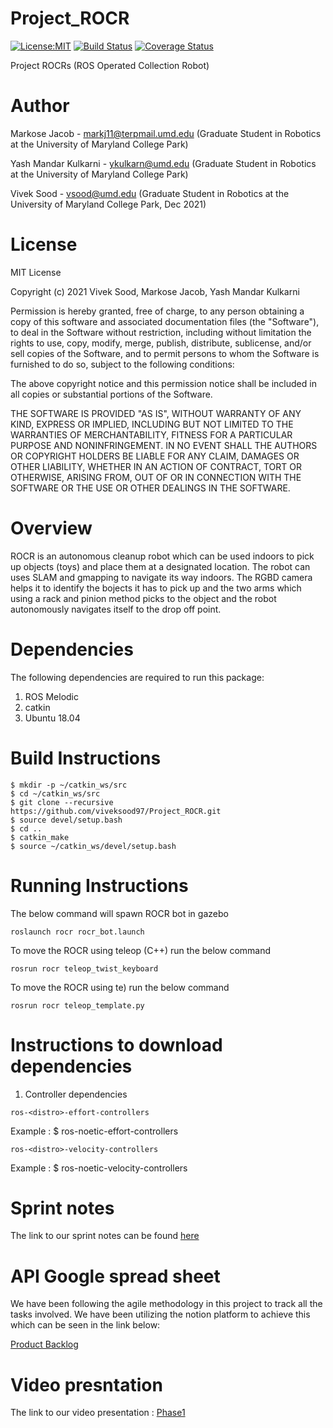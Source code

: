 # Project_ROCR
[![License:MIT](https://img.shields.io/badge/License-MIT-green.svg)](https://github.com/viveksood97/Project_ROCR/LICENSE)
[![Build Status](https://app.travis-ci.com/viveksood97/Project_ROCR.svg?branch=main)](https://app.travis-ci.com/viveksood97/Project_ROCR)
[![Coverage Status](https://coveralls.io/repos/github/markosej11/Project_ROCR/badge.svg?branch=main)](https://coveralls.io/github/markosej11/Project_ROCR?branch=main)


Project ROCRs (ROS Operated Collection Robot)

# Author
Markose Jacob - markj11@terpmail.umd.edu (Graduate Student in Robotics at the University of Maryland College Park)

Yash Mandar Kulkarni - ykulkarn@umd.edu (Graduate Student in Robotics at the University of Maryland College Park)

Vivek Sood - vsood@umd.edu (Graduate Student in Robotics at the University of Maryland College Park, Dec 2021)

# License 
MIT License

Copyright (c) 2021 Vivek Sood, Markose Jacob, Yash Mandar Kulkarni

Permission is hereby granted, free of charge, to any person obtaining a copy of this software and associated documentation files (the "Software"), to deal in the Software without restriction, including without limitation the rights to use, copy, modify, merge, publish, distribute, sublicense, and/or sell copies of the Software, and to permit persons to whom the Software is furnished to do so, subject to the following conditions:

The above copyright notice and this permission notice shall be included in all copies or substantial portions of the Software.

THE SOFTWARE IS PROVIDED "AS IS", WITHOUT WARRANTY OF ANY KIND, EXPRESS OR IMPLIED, INCLUDING BUT NOT LIMITED TO THE WARRANTIES OF MERCHANTABILITY, FITNESS FOR A PARTICULAR PURPOSE AND NONINFRINGEMENT. IN NO EVENT SHALL THE AUTHORS OR COPYRIGHT HOLDERS BE LIABLE FOR ANY CLAIM, DAMAGES OR OTHER LIABILITY, WHETHER IN AN ACTION OF CONTRACT, TORT OR OTHERWISE, ARISING FROM, OUT OF OR IN CONNECTION WITH THE SOFTWARE OR THE USE OR OTHER DEALINGS IN THE SOFTWARE.

# Overview

ROCR is an autonomous cleanup robot which can be used indoors to pick up objects (toys) and place them at a designated location. The robot can uses SLAM and gmapping to navigate its way indoors. The RGBD camera helps it to identify the bojects it has to pick up and the two arms which using a rack and pinion method picks to the object and the robot autonomously navigates itself to the drop off point.

# Dependencies
The following dependencies are required to run this package:

1. ROS Melodic
2. catkin 
3. Ubuntu 18.04 

# Build Instructions
```
$ mkdir -p ~/catkin_ws/src
$ cd ~/catkin_ws/src
$ git clone --recursive https://github.com/viveksood97/Project_ROCR.git
$ source devel/setup.bash
$ cd ..
$ catkin_make
$ source ~/catkin_ws/devel/setup.bash
```

# Running Instructions
The below command will spawn ROCR bot in gazebo 
```
roslaunch rocr rocr_bot.launch 
```

To move the ROCR using teleop (C++) run the below command
```
rosrun rocr teleop_twist_keyboard 
```

To move the ROCR using te) run the below command
```
rosrun rocr teleop_template.py
```

# Instructions to download dependencies
1. Controller dependencies
```
ros-<distro>-effort-controllers   
```
Example : $ ros-noetic-effort-controllers

```
ros-<distro>-velocity-controllers   
```
Example : $ ros-noetic-velocity-controllers 



# Sprint notes 
The link to our sprint notes can be found [here](https://docs.google.com/document/d/1bqV_HCkFut4tG7U7UBhUveYOTpLC3wL2CKf_Kpq-iWs/edit)

# API Google spread sheet
We have been following the agile methodology in this project to track all the tasks involved. We have been utilizing the notion platform to achieve this which can be seen in the link below:

[Product Backlog](https://docs.google.com/spreadsheets/d/15Pr1158XUufMSIfwu-V3ih1gd9oGYmvFHCGcRDBxyUs/edit#gid=0)

# Video presntation
The link to our video presentation : [Phase1](https://drive.google.com/drive/u/0/folders/1dvlhAqxTyvUwC-_0GbSXE5IGWAGvmSi3)


